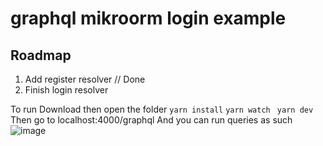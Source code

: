 # graphql mikroorm login example
 ## Roadmap
 1. Add register resolver // Done
 2. Finish login resolver

To run Download then open the folder
``` yarn install ```
```yarn watch ```
``` yarn dev ```
Then go to localhost:4000/graphql
And you can run queries as such
![image](https://user-images.githubusercontent.com/81890851/148335309-be4b6e68-ad95-4138-a92b-835a59b4c104.png)
